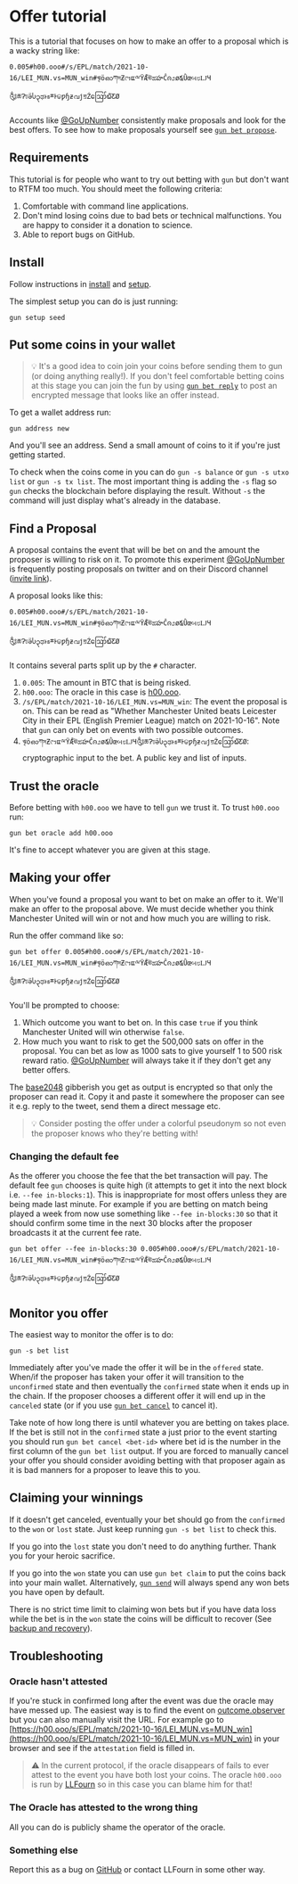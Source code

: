 # Offer tutorial

This is a tutorial that focuses on how to make an offer to a proposal which is a wacky string like:

```
0.005#h00.ooo#/s/EPL/match/2021-10-16/LEI_MUN.vs=MUN_win#ৠöഓཀসƵ୯รແྋŸǢঊಹహĈၐ೨ø໕Ǜœબ೮ǇЧ༃ཆɁঢӛႱ၃ಢͱธྈͰଢƿɧƶവϳॻŹဪ໖ƸØ
```

Accounts like [@GoUpNumber] consistently make proposals and look for the best offers.
To see how to make proposals yourself see [`gun bet propose`](./propose.md).

## Requirements

This tutorial is for people who want to try out betting with `gun` but don't want to RTFM too much.
You should meet the following criteria:

1. Comfortable with command line applications.
2. Don't mind losing coins due to bad bets or technical malfunctions. You are happy to consider it a donation to science.
3. Able to report bugs on GitHub.

## Install

Follow instructions in [install](../install.md) and [setup](../setup/setup.md).

The simplest setup you can do is just running:

```
gun setup seed
```

## Put some coins in your wallet

> 💡 It's a good idea to coin join your coins before sending them to gun (or doing anything really!).
> If you don't feel comfortable betting coins at this stage you can join the fun by using [`gun bet reply`](./reply.md) to post an encrypted message that looks like an offer instead.

To get a wallet address run:

```
gun address new
```

And you'll see an address.
Send a small amount of coins to it if you're just getting started.

To check when the coins come in you can do `gun -s balance` or `gun -s utxo list` or `gun -s tx list`.
The most important thing is adding the `-s` flag so `gun` checks the blockchain before displaying the result.
Without `-s` the command will just display what's already in the database.

## Find a Proposal

A proposal contains the event that will be bet on and the amount the proposer is willing to risk on it.
To promote this experiment [@GoUpNumber] is frequently posting proposals on twitter and on their Discord channel ([invite link](https://discord.gg/MB27cDJyrR)).

A proposal looks like this:

```
0.005#h00.ooo#/s/EPL/match/2021-10-16/LEI_MUN.vs=MUN_win#ৠöഓཀসƵ୯รແྋŸǢঊಹహĈၐ೨ø໕Ǜœબ೮ǇЧ༃ཆɁঢӛႱ၃ಢͱธྈͰଢƿɧƶവϳॻŹဪ໖ƸØ
```

It contains several parts split up by the `#` character.

1. `0.005`:  The amount in BTC that is being risked.
2. `h00.ooo`: The oracle in this case is [h00.ooo](https://h00.ooo).
3. `/s/EPL/match/2021-10-16/LEI_MUN.vs=MUN_win`: The event the proposal is on.
   This can be read as "Whether Manchester United beats Leicester City in their EPL (English Premier League) match on 2021-10-16".
   Note that `gun` can only bet on events with two possible outcomes.
4. `ৠöഓཀসƵ୯รແྋŸǢঊಹహĈၐ೨ø໕Ǜœબ೮ǇЧ༃ཆɁঢӛႱ၃ಢͱธྈͰଢƿɧƶവϳॻŹဪ໖ƸØ`: cryptographic input to the bet. A public key and list of inputs.


## Trust the oracle

Before betting with `h00.ooo` we have to tell `gun` we trust it.
To trust `h00.ooo` run:

```
gun bet oracle add h00.ooo
```

It's fine to accept whatever you are given at this stage.

## Making your offer

When you've found a proposal you want to bet on make an offer to it.
We'll make an offer to the proposal above.
We must decide whether you think Manchester United will win or not and how much you are willing to risk.

Run the offer command like so:

```
gun bet offer 0.005#h00.ooo#/s/EPL/match/2021-10-16/LEI_MUN.vs=MUN_win#ৠöഓཀসƵ୯รແྋŸǢঊಹహĈၐ೨ø໕Ǜœબ೮ǇЧ༃ཆɁঢӛႱ၃ಢͱธྈͰଢƿɧƶവϳॻŹဪ໖ƸØ
```

You'll be prompted to choose:

1. Which outcome you want to bet on. In this case `true` if you think Manchester United will win otherwise `false`.
2. How much you want to risk to get the 500,000 sats on offer in the proposal.
   You can bet as low as 1000 sats to give yourself 1 to 500 risk reward ratio.
   [@GoUpNumber] will always take it if they don't get any better offers.

The [base2048] gibberish you get as output is encrypted so that only the proposer can read it.
Copy it and paste it somewhere the proposer can see it e.g. reply to the tweet, send them a direct message etc.

> 💡 Consider posting the offer under a colorful pseudonym so not even the proposer knows who they're betting with!

### Changing the default fee

As the offerer you choose the fee that the bet transaction will pay.
The default fee `gun` chooses is quite high (it attempts to get it into the next block i.e. `--fee in-blocks:1`).
This is inappropriate for most offers unless they are being made last minute.
For example if you are betting on match being played a week from now use something like `--fee in-blocks:30` so that it should confirm some time in the next 30 blocks after the proposer broadcasts it at the current fee rate.

```
gun bet offer --fee in-blocks:30 0.005#h00.ooo#/s/EPL/match/2021-10-16/LEI_MUN.vs=MUN_win#ৠöഓཀসƵ୯รແྋŸǢঊಹహĈၐ೨ø໕Ǜœબ೮ǇЧ༃ཆɁঢӛႱ၃ಢͱธྈͰଢƿɧƶവϳॻŹဪ໖ƸØ
```

## Monitor you offer

The easiest way to monitor the offer is to do:

```
gun -s bet list
```

Immediately after you've made the offer it will be in the `offered` state.
When/if the proposer has taken your offer it will transition to the `unconfirmed` state and then eventually the `confirmed` state when it ends up in the chain.
If the proposer chooses a different offer it will end up in the `canceled` state (or if you use [`gun bet cancel`](./cancel.md) to cancel it).

Take note of how long there is until whatever you are betting on takes place.
If the bet is still not in the `confirmed` state a just prior to the event starting you should run `gun bet cancel <bet-id>` where bet id is the number in the first column of the `gun bet list` output.
If you are forced to manually cancel your offer you should consider avoiding betting with that proposer again as it is bad manners for a proposer to leave this to you.

## Claiming your winnings

If it doesn't get canceled, eventually your bet should go from the `confirmed` to the `won` or `lost` state.
Just keep running `gun -s bet list` to check this.

If you go into the `lost` state you don't need to do anything further.
Thank you for your heroic sacrifice.

If you go into the `won` state you can use `gun bet claim` to put the coins back into your main wallet.
Alternatively, [`gun send`](../wallet/send.md) will always spend any won bets you have open by default.

There is no strict time limit to claiming won bets but if you have data loss while the bet is in the `won` state the coins will be difficult to recover (See [backup and recovery](../backup-and-recovery.md)).

## Troubleshooting 

### Oracle hasn't attested

If you're stuck in confirmed long after the event was due the oracle may have messed up.
The easiest way is to find the event on [outcome.observer] but you can also manually visit the URL. 
For example go to [https://h00.ooo/s/EPL/match/2021-10-16/LEI_MUN.vs=MUN_win](https://h00.ooo/s/EPL/match/2021-10-16/LEI_MUN.vs=MUN_win) in your browser and see if the `attestation` field is filled in.

> ⚠️ In the current protocol, if the oracle disappears of fails to ever attest to the event you have both lost your coins.
> The oracle `h00.ooo` is run by [LLFourn](https://github.com/LLFourn) so in this case you can blame him for that!

### The Oracle has attested to the wrong thing

All you can do is publicly shame the operator of the oracle.

### Something else

Report this as a bug on [GitHub](https://github.com/GoUpNumber/gun) or contact LLFourn in some other way.

[@GoUpNumber]: https://twitter.com/GoUpNumber
[base2048]: https://docs.rs/base2048
[outcome.observer]: https://outcome.observer
